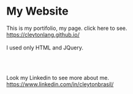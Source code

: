# My Website
This is my portifolio, my page. click here to see. https://cleytonlang.github.io/
<br><br>
I used only HTML and JQuery.

<br><br>

Look my Linkedin to see more about me.
https://www.linkedin.com/in/cleytonbrasil/



